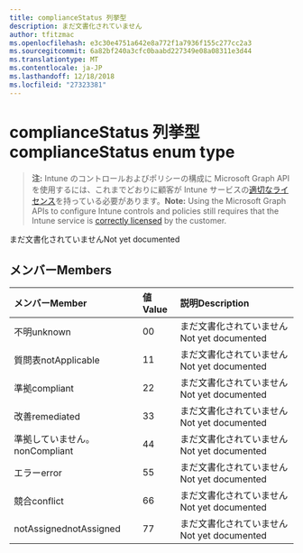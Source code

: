 ```yaml
---
title: complianceStatus 列挙型
description: まだ文書化されていません
author: tfitzmac
ms.openlocfilehash: e3c30e4751a642e8a772f1a7936f155c277cc2a3
ms.sourcegitcommit: 6a82bf240a3cfc0baabd227349e08a08311e3d44
ms.translationtype: MT
ms.contentlocale: ja-JP
ms.lasthandoff: 12/18/2018
ms.locfileid: "27323381"
---
```

# <a name="compliancestatus-enum-type"></a><span data-ttu-id="f6209-103">complianceStatus 列挙型</span><span class="sxs-lookup"><span data-stu-id="f6209-103">complianceStatus enum type</span></span>

> <span data-ttu-id="f6209-104">**注:** Intune のコントロールおよびポリシーの構成に Microsoft Graph API を使用するには、これまでどおりに顧客が Intune サービスの[適切なライセンス](https://go.microsoft.com/fwlink/?linkid=839381)を持っている必要があります。</span><span class="sxs-lookup"><span data-stu-id="f6209-104">**Note:** Using the Microsoft Graph APIs to configure Intune controls and policies still requires that the Intune service is [correctly licensed](https://go.microsoft.com/fwlink/?linkid=839381) by the customer.</span></span>

<span data-ttu-id="f6209-105">まだ文書化されていません</span><span class="sxs-lookup"><span data-stu-id="f6209-105">Not yet documented</span></span>
## <a name="members"></a><span data-ttu-id="f6209-106">メンバー</span><span class="sxs-lookup"><span data-stu-id="f6209-106">Members</span></span>
|<span data-ttu-id="f6209-107">メンバー</span><span class="sxs-lookup"><span data-stu-id="f6209-107">Member</span></span>|<span data-ttu-id="f6209-108">値</span><span class="sxs-lookup"><span data-stu-id="f6209-108">Value</span></span>|<span data-ttu-id="f6209-109">説明</span><span class="sxs-lookup"><span data-stu-id="f6209-109">Description</span></span>|
|:---|:---|:---|
|<span data-ttu-id="f6209-110">不明</span><span class="sxs-lookup"><span data-stu-id="f6209-110">unknown</span></span>|<span data-ttu-id="f6209-111">0</span><span class="sxs-lookup"><span data-stu-id="f6209-111">0</span></span>|<span data-ttu-id="f6209-112">まだ文書化されていません</span><span class="sxs-lookup"><span data-stu-id="f6209-112">Not yet documented</span></span>|
|<span data-ttu-id="f6209-113">質問表</span><span class="sxs-lookup"><span data-stu-id="f6209-113">notApplicable</span></span>|<span data-ttu-id="f6209-114">1</span><span class="sxs-lookup"><span data-stu-id="f6209-114">1</span></span>|<span data-ttu-id="f6209-115">まだ文書化されていません</span><span class="sxs-lookup"><span data-stu-id="f6209-115">Not yet documented</span></span>|
|<span data-ttu-id="f6209-116">準拠</span><span class="sxs-lookup"><span data-stu-id="f6209-116">compliant</span></span>|<span data-ttu-id="f6209-117">2</span><span class="sxs-lookup"><span data-stu-id="f6209-117">2</span></span>|<span data-ttu-id="f6209-118">まだ文書化されていません</span><span class="sxs-lookup"><span data-stu-id="f6209-118">Not yet documented</span></span>|
|<span data-ttu-id="f6209-119">改善</span><span class="sxs-lookup"><span data-stu-id="f6209-119">remediated</span></span>|<span data-ttu-id="f6209-120">3</span><span class="sxs-lookup"><span data-stu-id="f6209-120">3</span></span>|<span data-ttu-id="f6209-121">まだ文書化されていません</span><span class="sxs-lookup"><span data-stu-id="f6209-121">Not yet documented</span></span>|
|<span data-ttu-id="f6209-122">準拠していません。</span><span class="sxs-lookup"><span data-stu-id="f6209-122">nonCompliant</span></span>|<span data-ttu-id="f6209-123">4</span><span class="sxs-lookup"><span data-stu-id="f6209-123">4</span></span>|<span data-ttu-id="f6209-124">まだ文書化されていません</span><span class="sxs-lookup"><span data-stu-id="f6209-124">Not yet documented</span></span>|
|<span data-ttu-id="f6209-125">エラー</span><span class="sxs-lookup"><span data-stu-id="f6209-125">error</span></span>|<span data-ttu-id="f6209-126">5</span><span class="sxs-lookup"><span data-stu-id="f6209-126">5</span></span>|<span data-ttu-id="f6209-127">まだ文書化されていません</span><span class="sxs-lookup"><span data-stu-id="f6209-127">Not yet documented</span></span>|
|<span data-ttu-id="f6209-128">競合</span><span class="sxs-lookup"><span data-stu-id="f6209-128">conflict</span></span>|<span data-ttu-id="f6209-129">6</span><span class="sxs-lookup"><span data-stu-id="f6209-129">6</span></span>|<span data-ttu-id="f6209-130">まだ文書化されていません</span><span class="sxs-lookup"><span data-stu-id="f6209-130">Not yet documented</span></span>|
|<span data-ttu-id="f6209-131">notAssigned</span><span class="sxs-lookup"><span data-stu-id="f6209-131">notAssigned</span></span>|<span data-ttu-id="f6209-132">7</span><span class="sxs-lookup"><span data-stu-id="f6209-132">7</span></span>|<span data-ttu-id="f6209-133">まだ文書化されていません</span><span class="sxs-lookup"><span data-stu-id="f6209-133">Not yet documented</span></span>|



